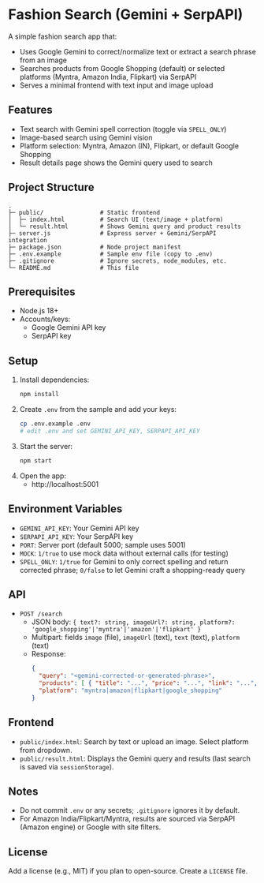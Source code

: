 # Fashion Search (Gemini + SerpAPI)

A simple fashion search app that:
- Uses Google Gemini to correct/normalize text or extract a search phrase from an image
- Searches products from Google Shopping (default) or selected platforms (Myntra, Amazon India, Flipkart) via SerpAPI
- Serves a minimal frontend with text input and image upload

## Features
- Text search with Gemini spell correction (toggle via `SPELL_ONLY`)
- Image-based search using Gemini vision
- Platform selection: Myntra, Amazon (IN), Flipkart, or default Google Shopping
- Result details page shows the Gemini query used to search

## Project Structure
```
.
├─ public/                # Static frontend
│  ├─ index.html          # Search UI (text/image + platform)
│  └─ result.html         # Shows Gemini query and product results
├─ server.js              # Express server + Gemini/SerpAPI integration
├─ package.json           # Node project manifest
├─ .env.example           # Sample env file (copy to .env)
├─ .gitignore             # Ignore secrets, node_modules, etc.
└─ README.md              # This file
```

## Prerequisites
- Node.js 18+
- Accounts/keys:
  - Google Gemini API key
  - SerpAPI key

## Setup
1. Install dependencies:
   ```bash
   npm install
   ```
2. Create `.env` from the sample and add your keys:
   ```bash
   cp .env.example .env
   # edit .env and set GEMINI_API_KEY, SERPAPI_API_KEY
   ```
3. Start the server:
   ```bash
   npm start
   ```
4. Open the app:
   - http://localhost:5001

## Environment Variables
- `GEMINI_API_KEY`: Your Gemini API key
- `SERPAPI_API_KEY`: Your SerpAPI key
- `PORT`: Server port (default 5000; sample uses 5001)
- `MOCK`: `1/true` to use mock data without external calls (for testing)
- `SPELL_ONLY`: `1/true` for Gemini to only correct spelling and return corrected phrase; `0/false` to let Gemini craft a shopping-ready query

## API
- `POST /search`
  - JSON body: `{ text?: string, imageUrl?: string, platform?: 'google_shopping'|'myntra'|'amazon'|'flipkart' }`
  - Multipart: fields `image` (file), `imageUrl` (text), `text` (text), `platform` (text)
  - Response:
    ```json
    {
      "query": "<gemini-corrected-or-generated-phrase>",
      "products": [ { "title": "...", "price": "...", "link": "...", "source": "...", "thumbnail": "..." } ],
      "platform": "myntra|amazon|flipkart|google_shopping"
    }
    ```

## Frontend
- `public/index.html`: Search by text or upload an image. Select platform from dropdown.
- `public/result.html`: Displays the Gemini query and results (last search is saved via `sessionStorage`).

## Notes
- Do not commit `.env` or any secrets; `.gitignore` ignores it by default.
- For Amazon India/Flipkart/Myntra, results are sourced via SerpAPI (Amazon engine) or Google with site filters.

## License
Add a license (e.g., MIT) if you plan to open-source. Create a `LICENSE` file.